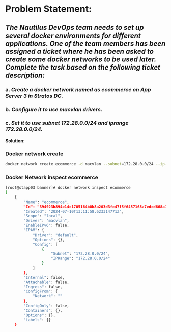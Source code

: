 # **Problem Statement:**

## *The Nautilus DevOps team needs to set up several docker environments for different applications. One of the team members has been assigned a ticket where he has been asked to create some docker networks to be used later. Complete the task based on the following ticket description:*

### a. *Create a docker network named as ecommerce on App Server 3 in Stratos DC.*

### b. *Configure it to use macvlan drivers.*

### c. *Set it to use subnet 172.28.0.0/24 and iprange 172.28.0.0/24.*

**Solution:**

### Docker network create

```bash
docker network create ecommerce -d macvlan --subnet=172.28.0.0/24 --ip-range=172.28.0.0/24
```

### Docker Network inspect ecommerce

```bash
[root@stapp03 banner]# docker network inspect ecommerce
[
    {
        "Name": "ecommerce",
        "Id": "394923b894e14c1705164b0b8a203d3fc47f5f6457168a7edcd668a705006659",
        "Created": "2024-07-10T13:11:58.623314771Z",
        "Scope": "local",
        "Driver": "macvlan",
        "EnableIPv6": false,
        "IPAM": {
            "Driver": "default",
            "Options": {},
            "Config": [
                {
                    "Subnet": "172.28.0.0/24",
                    "IPRange": "172.28.0.0/24"
                }
            ]
        },
        "Internal": false,
        "Attachable": false,
        "Ingress": false,
        "ConfigFrom": {
            "Network": ""
        },
        "ConfigOnly": false,
        "Containers": {},
        "Options": {},
        "Labels": {}
    }
```
